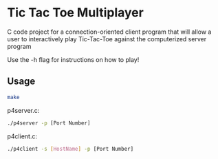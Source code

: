 # Tic Tac Toe Multiplayer
C code project for a connection-oriented client program that will allow a user to interactively play Tic-Tac-Toe against the computerized server program

Use the -h flag for instructions on how to play!

## Usage
```bash
make
```

p4server.c:

```bash
./p4server -p [Port Number]
```
p4client.c:

```bash
./p4client -s [HostName] -p [Port Number]
```

